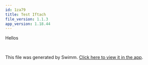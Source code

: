 ```yaml
---
id: 1za79
title: Test Iftach
file_version: 1.1.3
app_version: 1.18.44
---
```


Hellos

<br/>

This file was generated by Swimm. [Click here to view it in the app](https://app.swimm.io/repos/Z2l0aHViJTNBJTNBc2hhdWwtdGVzdCUzQSUzQVNoYXVsQW1yYW5T/docs/1za79).
